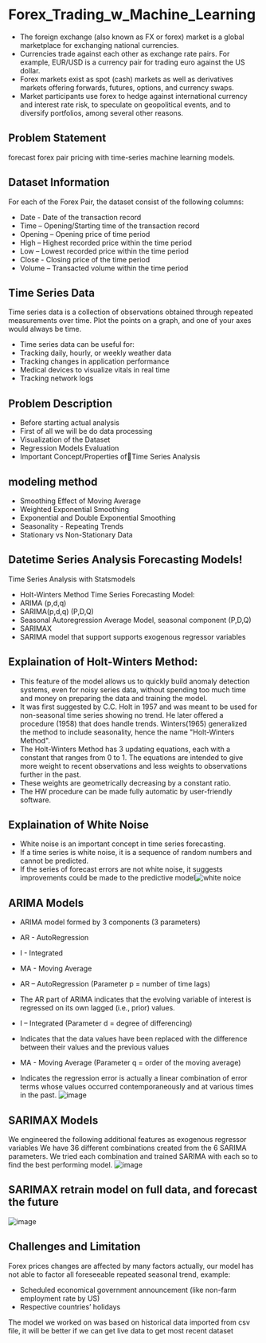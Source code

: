 # Forex_Trading_w_Machine_Learning
* The foreign exchange (also known as FX or forex) market is a global marketplace for exchanging national currencies.
* Currencies trade against each other as exchange rate pairs. For example, EUR/USD is a currency pair for trading euro against the US dollar.
* Forex markets exist as spot (cash) markets as well as derivatives markets offering forwards, futures, options, and currency swaps.
* Market participants use forex to hedge against international currency and interest rate risk, to speculate on geopolitical events, and to diversify portfolios, among several other reasons.

## Problem Statement
forecast forex pair pricing with time-series machine learning models.

## Dataset Information
For each of the Forex Pair, the dataset consist of the following columns:
* Date -  Date of the transaction record 
* Time – Opening/Starting time of the transaction record 
* Opening – Opening price of time period
* High – Highest recorded price within the time period
* Low – Lowest recorded price within the time period
* Close -  Closing price of the time period
* Volume – Transacted volume within the time period

## Time Series Data
Time series data is a collection of observations obtained through repeated measurements over time. Plot the points on a graph, and one of your axes would always be time.

* Time series data can be useful for:
* Tracking daily, hourly, or weekly weather data
* Tracking changes in application performance
* Medical devices to visualize vitals in real time
* Tracking network logs


## Problem Description 
* Before starting actual analysis
* First of all we will be do data processing
* Visualization of the Dataset
* Regression Models Evaluation
* Important Concept/Properties ofTime Series Analysis


## modeling method
* Smoothing Effect of Moving Average
* Weighted Exponential Smoothing
* Exponential and Double Exponential Smoothing
* Seasonality - Repeating Trends
* Stationary vs Non-Stationary Data

## Datetime Series Analysis Forecasting Models!
Time Series Analysis with Statsmodels
* Holt-Winters Method
Time Series Forecasting Model:
* ARIMA (p,d,q)
* SARIMA(p,d,q) (P,D,Q)
* Seasonal Autoregression Average Model, seasonal component (P,D,Q)
* SARIMAX
* SARIMA model that support supports exogenous regressor variables

## Explaination of Holt-Winters Method:
* This feature of the model allows us to quickly build anomaly detection systems, even for noisy series data, without spending too much time and money on preparing the data and training the model.
* It was first suggested by C.C. Holt in 1957 and was meant to be used for non-seasonal time series showing no trend. He later offered a procedure (1958) that does handle trends. 
Winters(1965) generalized the method to include seasonality, hence the name "Holt-Winters Method".
* The Holt-Winters Method has 3 updating equations, each with a constant that ranges from 0 to 1. The equations are intended to give more weight to recent observations and less weights to observations further in the past.
* These weights are geometrically decreasing by a constant ratio.
* The HW procedure can be made fully automatic by user-friendly software.

## Explaination of White Noise
* White noise is an important concept in time series forecasting.
* If a time series is white noise, it is a sequence of random numbers and cannot be predicted. 
* If the series of forecast errors are not white noise, it suggests improvements could be made to the predictive model![white noice](https://user-images.githubusercontent.com/74976732/126274124-b88859f1-72b2-41c0-a42a-7a2a8625ff1d.jpg)

## ARIMA Models
* ARIMA model formed by 3 components (3 parameters)
* AR - AutoRegression
* I - Integrated
* MA - Moving Average
* AR – AutoRegression (Parameter p = number of time lags)
* The AR part of ARIMA indicates that the evolving variable of interest is regressed on its own lagged (i.e., prior) values.

* I – Integrated (Parameter d = degree of differencing)
* Indicates that the data values have been replaced with the difference between their values and the previous values

* MA - Moving Average (Parameter q = order of the moving average)
* Indicates the regression error is actually a linear combination of error terms whose values occurred contemporaneously and at various times in the past. ![image](https://user-images.githubusercontent.com/74976732/126274173-675ae0a8-3e94-4f90-8107-2a1766bd0e3f.png)


## SARIMAX Models
We engineered the following additional features as exogenous regressor variables
We have 36 different combinations created from the 6 SARIMA parameters. 
We tried each combination and trained SARIMA with each so to find the best performing model. 
![image](https://user-images.githubusercontent.com/74976732/126273847-929a3f0b-3f09-4e10-bfab-a19ee00c4eb4.png)
## SARIMAX retrain model on full data, and forecast the future
![image](https://user-images.githubusercontent.com/74976732/126274599-c6107a9f-a718-4577-af7b-81d82c82d796.png)

## Challenges and Limitation
Forex prices changes are affected by many factors actually, our model has not able to factor all foreseeable repeated seasonal trend, example:
* Scheduled economical government announcement (like non-farm employment rate by US)
* Respective countries’ holidays

The model we worked on was based on historical data imported from csv file, it will be better if we can get live data to get most recent dataset 

